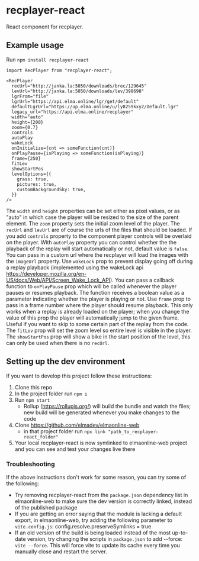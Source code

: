 # recplayer-react

React component for recplayer.

## Example usage

Run
`npm install recplayer-react`

```
import RecPlayer from "recplayer-react";

<RecPlayer
  recUrl="http://janka.la:5050/downloads/brec/129645"
  levUrl="http://janka.la:5050/downloads/lev/398698"
  lgrFrom="file"
  lgrUrl="https://api.elma.online/lgr/get/default"
  defaultLgrUrl="https://up.elma.online/u/ly8259kxy2/Default.lgr"
  legacy_url="https://api.elma.online/recplayer"
  width="auto"
  height={200}
  zoom={0.7}
  controls
  autoPlay
  wakeLock
  onInitialize={cnt => someFunction(cnt)}
  onPlayPause={isPlaying => someFunction(isPlaying)}
  frame={250}
  fitLev
  showStartPos
  levelOptions={{
    grass: true,
    pictures: true,
    customBackgroundSky: true,
  }}
/>
```

The `width` and `height` properties can be set either as pixel values, or as "auto" in which case the player will be resized to the size of the parent element. The `zoom` property sets the initial zoom level of the player. The `recUrl` and `levUrl` are of course the urls of the files that should be loaded. If you add `controls` property to the component player controls will be overlaid on the player. With `autoPlay` property you can control whether the the playback of the replay will start automatically or not, default value is `false`. You can pass in a custom url where the recplayer will load the images with the `imageUrl` property. Use `wakeLock` prop to prevent display going off during a replay playback (implemented using the wakeLock api https://developer.mozilla.org/en-US/docs/Web/API/Screen_Wake_Lock_API). You can pass a callback function to `onPlayPause` prop which will be called whenever the player pauses or resumes playback. The function receives a boolean value as a parameter indicating whether the player is playing or not. Use `frame` prop to pass in a frame number where the player should resume playback. This only works when a replay is already loaded on the player; when you change the value of this prop the player will automatically jump to the given frame. Useful if you want to skip to some certain part of the replay from the code. The `fitLev` prop will set the zoom level so entire level is visible in the player. The `showStartPos` prop will show a bike in the start position of the level, this can only be used when there is no `recUrl`.

## Setting up the dev environment
If you want to develop this project follow these instructions:
1. Clone this repo
2. In the project folder run `npm i`
3. Run `npm start`
     * Rollup (https://rollupjs.org/) will build the bundle and watch the files; new build will be generated whenever you make changes to the code
4. Clone https://github.com/elmadev/elmaonline-web
     * in that project folder run `npx link "path_to_recplayer-react_folder"`
5. Your local recplayer-react is now symlinked to elmaonline-web project and you can see and test your changes live there

### Troubleshooting
If the above instructions don't work for some reason, you can try some of the following:
* Try removing recplayer-react from the `package.json` dependency list in elmaonline-web to make sure the dev version is correctly linked, instead of the published package
* If you are getting an error saying that the module is lacking a default export, in elmaonline-web, try adding the following parameter to `vite.config.js`: config.resolve.preserveSymlinks = true
* If an old version of the build is being loaded instead of the most up-to-date version, try changing the scripts in `package.json` to add --force: `vite --force`. This will force vite to update its cache every time you manually close and restart the server.